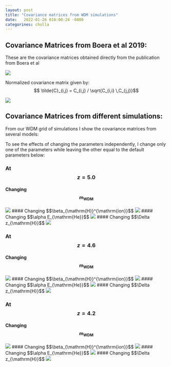 ```yaml
---
layout: post
title: "Covariance matrices from WDM simulations"
date:   2022-01-26 010:00:24 -0800
categorines: cholla
---
```



## Covariance Matrices from Boera et al 2019:

These are the covariance matrices obtained directly from the publication from Boera et al

<img src="{{ site.url }}assets/images/covariance_matrix/covariance_matrix.png">

Normalized covariance matrix given by: $$ \tilde{C}_{i,j} = C_{i,j} / \sqrt{C_{i,i} \,C_{j,j}}$$ 

<img src="{{ site.url }}assets/images/covariance_matrix/covariance_matrix_normalized.png">



## Covariance Matrices from different simulations:

From our WDM grid of simulations I show the covariance matrices from several models:

To see the effects of changing the parameters independently, I change only one of the parameters while leaving the other equal to the default parameters below:


### At $$z= 5.0$$

#### Changing $$m_{\mathrm{WDM}}$$
<img src="{{ site.url }}assets/images/covariance_matrix/snap_25/cm_multiple_wdm_mass_normalized.png">
#### Changing $$\beta_{\mathrm{H}}^{\mathrm{ion}}$$
<img src="{{ site.url }}assets/images/covariance_matrix/snap_25/cm_multiple_scale_H_ion_normalized.png">
#### Changing $$\alpha E_{\mathrm{He}}$$
<img src="{{ site.url }}assets/images/covariance_matrix/snap_25/cm_multiple_scale_H_Eheat_normalized.png">
#### Changing $$\Delta z_{\mathrm{H}}$$
<img src="{{ site.url }}assets/images/covariance_matrix/snap_25/cm_multiple_deltaZ_H_normalized.png">


### At $$z= 4.6$$

#### Changing $$m_{\mathrm{WDM}}$$
<img src="{{ site.url }}assets/images/covariance_matrix/snap_29/cm_multiple_wdm_mass_normalized.png">
#### Changing $$\beta_{\mathrm{H}}^{\mathrm{ion}}$$
<img src="{{ site.url }}assets/images/covariance_matrix/snap_29/cm_multiple_scale_H_ion_normalized.png">
#### Changing $$\alpha E_{\mathrm{He}}$$
<img src="{{ site.url }}assets/images/covariance_matrix/snap_29/cm_multiple_scale_H_Eheat_normalized.png">
#### Changing $$\Delta z_{\mathrm{H}}$$
<img src="{{ site.url }}assets/images/covariance_matrix/snap_29/cm_multiple_deltaZ_H_normalized.png">




### At $$z= 4.2$$

#### Changing $$m_{\mathrm{WDM}}$$
<img src="{{ site.url }}assets/images/covariance_matrix/snap_33/cm_multiple_wdm_mass_normalized.png">
#### Changing $$\beta_{\mathrm{H}}^{\mathrm{ion}}$$
<img src="{{ site.url }}assets/images/covariance_matrix/snap_33/cm_multiple_scale_H_ion_normalized.png">
#### Changing $$\alpha E_{\mathrm{He}}$$
<img src="{{ site.url }}assets/images/covariance_matrix/snap_33/cm_multiple_scale_H_Eheat_normalized.png">
#### Changing $$\Delta z_{\mathrm{H}}$$
<img src="{{ site.url }}assets/images/covariance_matrix/snap_33/cm_multiple_deltaZ_H_normalized.png">

